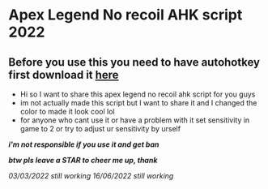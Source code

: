 # Apex Legend No recoil AHK script 2022
## Before you use this you need to have autohotkey first download it [here](https://www.autohotkey.com/)
* Hi so I want to share this apex legend no recoil ahk script for you guys 
* im not actually made this script but I want to share it and I changed the color to made it look cool lol
* for anyone who cant use it or have a problem with it set sensitivity in game to 2 or try to adjust ur sensitivity by urself 
 
 ***i'm not responsible if you use it and get ban***
 
 
 ***btw pls leave a STAR to cheer me up, thank***
 
_03/03/2022 still working_
_16/06/2022 still working_

